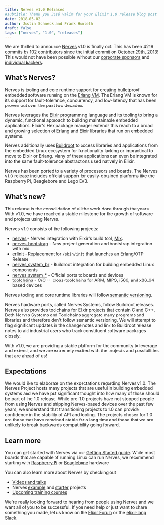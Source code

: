 ```yaml
---
title: Nerves v1.0 Released
#subtitle: Thank you José Valim for your Elixir 1.0 release blog post
date: 2018-05-02
author: Justin Schneck and Frank Hunleth
draft: false
tags: ["nerves", "1.0", "releases"]
---
```


We are thrilled to announce [Nerves][nerves_project] v1.0 is finally out. This has been
4219 commits by 102 contributors since the initial commit on [October 29th,
2013][first_commit]! This would not have been possible without our [corporate
sponsors][corporate_sponsors] and [individual backers][opencollective].

<!--more-->

## What’s Nerves?

Nerves is tooling and core runtime support for creating bulletproof embedded
software running on the [Erlang VM][erlang]. The Erlang VM is known for its
support for fault-tolerance, concurrency, and low-latency that has been proven
out over the past two decades.

Nerves leverages the [Elixir][elixir] programming language and its tooling to
bring a dynamic, functional approach to building maintainable embedded
applications. Elixir's Hex package manager extends this reach to a broad and
growing selection of Erlang and Elixir libraries that run on embedded systems.

Nerves additionally uses [Buildroot][buildroot] to access libraries and
applications from the embedded Linux ecosystem for functionality lacking or
impractical to move to Elixir or Erlang. Many of these applications can even be
integrated into the same fault-tolerance abstractions used natively in Elixir.

Nerves has been ported to a variety of processors and boards. The Nerves v1.0
release includes official support for easily-obtained platforms like the
Raspberry Pi, Beaglebone and Lego EV3.

## What’s new?

This release is the consolidation of all the work done through the years. With
v1.0, we have reached a stable milestone for the growth of software and projects
using Nerves.

Nerves v1.0 consists of the following projects:

* [nerves][nerves] - Nerves integration with Elixir's build tool, [Mix][mix].
* [nerves_bootstrap][nerves_bootstrap] - New project generation and bootstrap integration with mix
* [erlinit][erlinit] - Replacement for `/sbin/init` that launches an Erlang/OTP Release
* [nerves_system_br][nerves_system_br] - Buildroot integration for building embedded Linux components
* [nerves\_system\_\*][nerves_system_bbb] - Official ports to boards and devices
* [toolchains][toolchains] - C/C++ cross-toolchains for ARM, MIPS, i586, and x86_64-based devices

Nerves tooling and core runtime libraries will follow [semantic versioning][semantic_versioning].

Nerves hardware ports, called Nerves Systems, follow Buildroot releases. Nerves
also provides toolchains for Elixir projects that contain C and C++. Both Nerves
Systems and Toolchains aggregate many programs and libraries and therefore don't
follow semantic versioning. We will attempt to flag significant updates in the
change notes and link to Buildroot release notes to aid industrial users who
track constituent software packages closely.

With v1.0, we are providing a stable platform for the community to leverage and
extend, and we are extremely excited with the projects and possibilities that
are ahead of us!

## Expectations

We would like to elaborate on the expectations regarding Nerves v1.0. The Nerves
Project hosts many projects that are useful in building embedded systems and we
have put significant thought into how many of those should be part of the 1.0
release. While pre-1.0 projects have not stopped people from using Nerves and
shipping Nerves-based devices over the past few years, we understand that
transitioning projects to 1.0 can provide confidence in the stability of API and
tooling. The projects chosen for 1.0 are those that have remained stable for a
long time and those that we are unlikely to break backwards compatibility going
forward.

## Learn more

You can get started with Nerves via our [Getting Started guide][getting_started].
While most boards that are capable of running Linux can
run Nerves, we recommend starting with [Raspberry Pi][raspberry_pi]
or [Beaglebone][beaglebone] hardware.

You can also learn more about Nerves by checking out

* [Videos and talks][videos_and_talks]
* Nerves [example][examples] and [starter][nerves_init_gadget] projects
* [Upcoming training courses][training]

We're really looking forward to hearing from people using Nerves and we want all
of you to be successful. If you need help or just want to share something you
made, let us know on the [Elixir Forum][forum] or the [elixir-lang Slack][slack].

[forum]: http://elixirforum.com/
[slack]: https://elixir-slackin.herokuapp.com/
[raspberry_pi]: https://www.raspberrypi.org
[beaglebone]: https://beagleboard.org
[buildroot]: https://buildroot.org
[nerves]: https://hex.pm/packages/nerves
[nerves_bootstrap]: https://hex.pm/packages/nerves_bootstrap
[erlinit]: https://github.com/nerves-project/erlinit
[nerves_runtime]: https://hex.pm/packages/nerves_runtime
[nerves_system_rpi0]: https://hex.pm/packages/nerves_system_rpi0
[nerves_system_bbb]: https://hex.pm/packages/nerves_system_bbb
[nerves_system_br]: https://hex.pm/packages/nerves_system_br
[toolchains]: https://github.com/nerves-project/toolchains
[elixir]: https://elixir-lang.org
[getting_started]: https://hexdocs.pm/nerves/getting-started.html
[videos_and_talks]: https://nerves-project.org/watch/
[examples]: https://github.com/nerves-project/nerves_examples
[training]: https://elixirconf.com/#training-schedule
[first_commit]: https://github.com/nerves-project/nerves_system_br/tree/dcd9a16edc39146a505c6e854579a03145c2d439
[nerves_project]: https://nerves-project.org
[nerves_init_gadget]: https://github.com/nerves-project/nerves_init_gadget
[semantic_versioning]: https://semver.org
[erlang]: http://www.erlang.org
[mix]: https://hexdocs.pm/mix/Mix.html
[corporate_sponsors]: https://nerves-project.org/#sponsors
[opencollective]: https://opencollective.com/nerves-project
